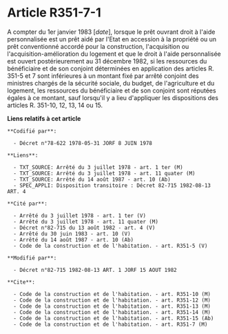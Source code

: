 # Article R351-7-1

A compter du 1er janvier 1983 [*date*], lorsque le prêt ouvrant droit à l'aide personnalisée est un prêt aidé par l'Etat en
accession à la propriété ou un prêt conventionné accordé pour la construction, l'acquisition ou l'acquisition-amélioration du
logement et que le droit à l'aide personnalisée est ouvert postérieurement au 31 décembre 1982, si les ressources du
bénéficiaire et de son conjoint déterminées en application des articles R. 351-5 et 7 sont inférieures à un montant fixé par
arrêté conjoint des ministres chargés de la sécurité sociale, du budget, de l'agriculture et du logement, les ressources du
bénéficiaire et de son conjoint sont réputées égales à ce montant, sauf lorsqu'il y a lieu d'appliquer les dispositions des
articles R. 351-10, 12, 13, 14 ou 15.

**Liens relatifs à cet article**

	**Codifié par**:

	  - Décret n°78-622 1978-05-31 JORF 8 JUIN 1978

	**Liens**:

	  - TXT_SOURCE: Arrêté du 3 juillet 1978 - art. 1 ter (M)
	  - TXT_SOURCE: Arrêté du 3 juillet 1978 - art. 11 quater (M)
	  - TXT_SOURCE: Arrêté du 14 août 1987 - art. 10 (Ab)
	  - SPEC_APPLI: Disposition transitoire : Décret 82-715 1982-08-13 ART. 4

	**Cité par**:

	  - Arrêté du 3 juillet 1978 - art. 1 ter (V)
	  - Arrêté du 3 juillet 1978 - art. 11 quater (M)
	  - Décret n°82-715 du 13 août 1982 - art. 4 (V)
	  - Arrêté du 30 juin 1983 - art. 10 (V)
	  - Arrêté du 14 août 1987 - art. 10 (Ab)
	  - Code de la construction et de l'habitation. - art. R351-5 (V)

	**Modifié par**:

	  - Décret n°82-715 1982-08-13 ART. 1 JORF 15 AOUT 1982

	**Cite**:

	  - Code de la construction et de l'habitation. - art. R351-10 (M)
	  - Code de la construction et de l'habitation. - art. R351-12 (M)
	  - Code de la construction et de l'habitation. - art. R351-13 (M)
	  - Code de la construction et de l'habitation. - art. R351-14 (M)
	  - Code de la construction et de l'habitation. - art. R351-15 (Ab)
	  - Code de la construction et de l'habitation. - art. R351-7 (M)
